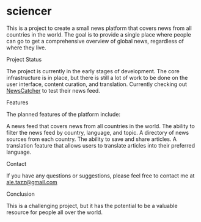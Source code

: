 # sciencer
This is a project to create a small news platform that covers news from all countries in the world. The goal is to provide a single place where people can go to get a comprehensive overview of global news, regardless of where they live.

Project Status

The project is currently in the early stages of development. The core infrastructure is in place, but there is still a lot of work to be done on the user interface, content curation, and translation.
Currently checking out [NewsCatcher](https://www.newscatcherapi.com) to test their news feed.

Features

The planned features of the platform include:

A news feed that covers news from all countries in the world.
The ability to filter the news feed by country, language, and topic.
A directory of news sources from each country.
The ability to save and share articles.
A translation feature that allows users to translate articles into their preferred language.

Contact

If you have any questions or suggestions, please feel free to contact me at ale.tazz@gmail.com

Conclusion

This is a challenging project, but it has the potential to be a valuable resource for people all over the world. 
